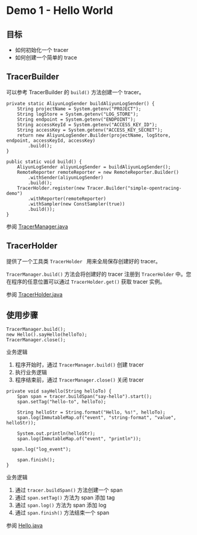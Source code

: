 # Demo 1 - Hello World

## 目标
* 如何初始化一个 tracer
* 如何创建一个简单的 trace

## TracerBuilder
可以参考 TracerBuilder 的 `build()` 方法创建一个 tracer。
```
private static AliyunLogSender buildAliyunLogSender() {
    String projectName = System.getenv("PROJECT");
    String logStore = System.getenv("LOG_STORE");
    String endpoint = System.getenv("ENDPOINT");
    String accessKeyId = System.getenv("ACCESS_KEY_ID");
    String accessKey = System.getenv("ACCESS_KEY_SECRET");
    return new AliyunLogSender.Builder(projectName, logStore, endpoint, accessKeyId, accessKey)
        .build();
}

public static void build() {
	AliyunLogSender aliyunLogSender = buildAliyunLogSender();
	RemoteReporter remoteReporter = new RemoteReporter.Builder()
	    .withSender(aliyunLogSender)
	    .build();
	TracerHolder.register(new Tracer.Builder("simple-opentracing-demo")
	    .withReporter(remoteReporter)
	    .withSampler(new ConstSampler(true))
	    .build());
}
```

参阅 [TracerManager.java](../TracerManager.java)

## TracerHolder
提供了一个工具类 `TracerHolder ` 用来全局保存创建好的 tracer。

`TracerManager.build()` 方法会将创建好的 tracer 注册到 `TracerHolder` 中。您在程序的任意位置可以通过 `TracerHolder.get()` 获取 tracer 实例。

参阅 [TracerHolder.java](https://github.com/aliyun/aliyun-log-jaeger-sender/blob/master/src/main/java/com/aliyun/openservices/log/jaeger/sender/util/TracerHolder.java)

## 使用步骤
```
TracerManager.build();
new Hello().sayHello(helloTo);
TracerManager.close();
```
业务逻辑

1. 程序开始时，通过 `TracerManager.build()` 创建 tracer
2. 执行业务逻辑
3. 程序结束前，通过 `TracerManager.close()` 关闭 tracer

```
private void sayHello(String helloTo) {
	Span span = tracer.buildSpan("say-hello").start();
	span.setTag("hello-to", helloTo);

	String helloStr = String.format("Hello, %s!", helloTo);
	span.log(ImmutableMap.of("event", "string-format", "value", helloStr));

	System.out.println(helloStr);
	span.log(ImmutableMap.of("event", "println"));

  span.log("log_event");

	span.finish();
}
```
业务逻辑

1. 通过 `tracer.buildSpan()` 方法创建一个 span
2. 通过 `span.setTag()` 方法为 span 添加 tag
3. 通过 `span.log()` 方法为 span 添加 log
4. 通过 `span.finish()` 方法结束一个 span

参阅 [Hello.java](./Hello.java)